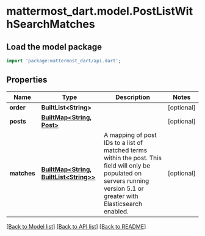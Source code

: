 # mattermost_dart.model.PostListWithSearchMatches

## Load the model package
```dart
import 'package:mattermost_dart/api.dart';
```

## Properties
Name | Type | Description | Notes
------------ | ------------- | ------------- | -------------
**order** | **BuiltList&lt;String&gt;** |  | [optional] 
**posts** | [**BuiltMap&lt;String, Post&gt;**](Post.md) |  | [optional] 
**matches** | [**BuiltMap&lt;String, BuiltList&lt;String&gt;&gt;**](BuiltList.md) | A mapping of post IDs to a list of matched terms within the post. This field will only be populated on servers running version 5.1 or greater with Elasticsearch enabled. | [optional] 

[[Back to Model list]](../README.md#documentation-for-models) [[Back to API list]](../README.md#documentation-for-api-endpoints) [[Back to README]](../README.md)


